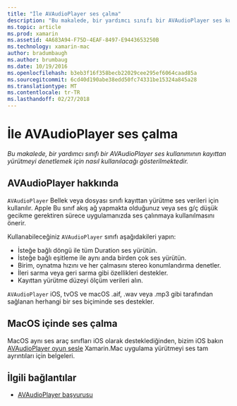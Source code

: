 ```yaml
---
title: "İle AVAudioPlayer ses çalma"
description: "Bu makalede, bir yardımcı sınıfı bir AVAudioPlayer ses kullanımının kayıttan yürütmeyi denetlemek için nasıl kullanılacağı gösterilmektedir."
ms.topic: article
ms.prod: xamarin
ms.assetid: 4A683A94-F75D-4EAF-8497-E9443653250B
ms.technology: xamarin-mac
author: bradumbaugh
ms.author: brumbaug
ms.date: 10/19/2016
ms.openlocfilehash: b3eb3f16f358becb22029cee295ef6064caad85a
ms.sourcegitcommit: 6cd40d190abe38edd50fc74331be15324a845a28
ms.translationtype: MT
ms.contentlocale: tr-TR
ms.lasthandoff: 02/27/2018
---
```

# <a name="playing-sound-with-avaudioplayer"></a>İle AVAudioPlayer ses çalma

_Bu makalede, bir yardımcı sınıfı bir AVAudioPlayer ses kullanımının kayıttan yürütmeyi denetlemek için nasıl kullanılacağı gösterilmektedir._

## <a name="about-the-avaudioplayer"></a>AVAudioPlayer hakkında

`AVAudioPlayer` Bellek veya dosyası sınıfı kayıttan yürütme ses verileri için kullanılır. Apple Bu sınıf akış ağ yapmakta olduğunuz veya ses g/ç düşük gecikme gerektiren sürece uygulamanızda ses çalınmaya kullanılmasını önerir.

Kullanabileceğiniz `AVAudioPlayer` sınıfı aşağıdakileri yapın:

- İsteğe bağlı döngü ile tüm Duration ses yürütün.
- İsteğe bağlı eşitleme ile aynı anda birden çok ses yürütün.
- Birim, oynatma hızını ve her çalmasını stereo konumlandırma denetler.
- İleri sarma veya geri sarma gibi özellikleri destekler.
- Kayıttan yürütme düzeyi ölçüm verileri alın.

`AVAudioPlayer` iOS, tvOS ve macOS .aif, .wav veya .mp3 gibi tarafından sağlanan herhangi bir ses biçiminde ses destekler.

## <a name="playing-sounds-in-macos"></a>MacOS içinde ses çalma

MacOS aynı ses araç sınıfları iOS olarak desteklediğinden, bizim iOS bakın [AVAudioPlayer oyun sesle](https://developer.xamarin.com/recipes/ios/media/sound/avaudioplayer/) Xamarin.Mac uygulama yürütmeyi ses tam ayrıntıları için belgeleri.



## <a name="related-links"></a>İlgili bağlantılar

- [AVAudioPlayer başvurusu](https://developer.apple.com/documentation/avfoundation/avaudioplayer)
